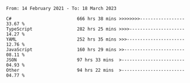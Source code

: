 <!-- [![Top Langs](https://github-readme-stats.vercel.app/api/top-langs/?username=thititongumpun&layout=compact&langs_count=7&theme=prussian)](https://github.com/thititongumpun)
[![Anurag's GitHub stats](https://github-readme-stats.vercel.app/api?username=thititongumpun&hide=stars&show_icons=true&theme=prussian)](https://github.com/thititongumpun) -->

<!--START_SECTION:waka-->

```text
From: 14 February 2021 - To: 18 March 2023

C#                         666 hrs 38 mins >>>>>>>>-----------------   33.67 %
TypeScript                 282 hrs 25 mins >>>>---------------------   14.27 %
YAML                       252 hrs 35 mins >>>----------------------   12.76 %
JavaScript                 160 hrs 29 mins >>-----------------------   08.11 %
JSON                       97 hrs 33 mins  >------------------------   04.93 %
Other                      94 hrs 22 mins  >------------------------   04.77 %
```

<!--END_SECTION:waka-->
